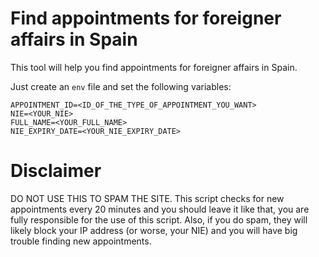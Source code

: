 # Find appointments for foreigner affairs in Spain
This tool will help you find appointments for foreigner affairs in Spain.

Just create an `env` file and set the following variables:

```
APPOINTMENT_ID=<ID_OF_THE_TYPE_OF_APPOINTMENT_YOU_WANT>
NIE=<YOUR_NIE>
FULL_NAME=<YOUR_FULL_NAME>
NIE_EXPIRY_DATE=<YOUR_NIE_EXPIRY_DATE>
```

# Disclaimer
DO NOT USE THIS TO SPAM THE SITE. This script checks for new appointments every 20 minutes and you should leave it like that, you are fully responsible for the use of this script. Also, if you do spam, they will likely block your IP address (or worse, your NIE) and you will have big trouble finding new appointments.

